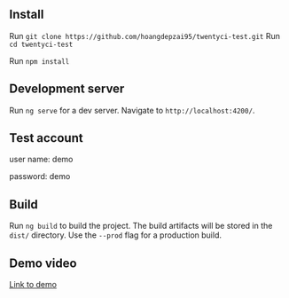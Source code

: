## Install
Run `git clone https://github.com/hoangdepzai95/twentyci-test.git`
Run `cd twentyci-test` 

Run `npm install`

## Development server

Run `ng serve` for a dev server. Navigate to `http://localhost:4200/`.

## Test account

user name: demo

password: demo

## Build

Run `ng build` to build the project. The build artifacts will be stored in the `dist/` directory. Use the `--prod` flag for a production build.

## Demo video
[Link to demo](https://www.youtube.com/watch?v=v5UqHAgOEM4)

